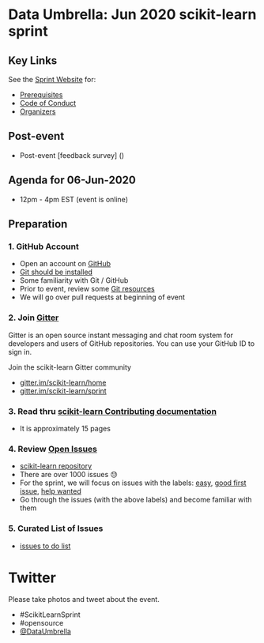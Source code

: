 # Data Umbrella: Jun 2020 scikit-learn sprint

## Key Links
See the [Sprint Website](https://sites.google.com/view/nyc-2020-scikit-sprint/home) for:  
- [Prerequisites](https://sites.google.com/view/nyc-2020-scikit-sprint/home)
- [Code of Conduct](https://www.dataumbrella.org/about/code-of-conduct)
- [Organizers](https://sites.google.com/view/nyc-2020-scikit-sprint/organizers)

## Post-event
- Post-event [feedback survey] ()

## Agenda for 06-Jun-2020
- 12pm - 4pm EST (event is online)

## Preparation

### 1.  GitHub Account
- Open an account on [GitHub](https://github.com/)
- [Git should be installed](https://git-scm.com/book/en/v2/Getting-Started-Installing-Git)
- Some familiarity with Git / GitHub 
- Prior to event, review some [Git resources](https://github.com/reshamas/git-intro-workshop/blob/master/extra_resources/resource_git_tutorials.md) 
- We will go over pull requests at beginning of event

### 2.  Join [Gitter](https://gitter.im)
Gitter is an open source instant messaging and chat room system for developers and users of GitHub repositories.  You can use your GitHub ID to sign in. 

Join the scikit-learn Gitter community
* [gitter.im/scikit-learn/home](https://gitter.im/scikit-learn/home)
* [gitter.im/scikit-learn/sprint](https://gitter.im/scikit-learn/sprint)

### 3.  Read thru [scikit-learn Contributing documentation](http://scikit-learn.org/stable/developers/contributing.html)
* It is approximately 15 pages

### 4.  Review [Open Issues](https://github.com/scikit-learn/scikit-learn/issues) 
* [scikit-learn repository](https://github.com/scikit-learn/scikit-learn)
* There are over 1000 issues :sweat:
* For the sprint, we will focus on issues with the labels: [easy](https://github.com/scikit-learn/scikit-learn/issues?q=is%3Aissue+is%3Aopen+label%3AEasy), [good first issue](https://github.com/scikit-learn/scikit-learn/issues?q=is%3Aissue+is%3Aopen+label%3A"good+first+issue"), [help wanted](https://github.com/scikit-learn/scikit-learn/issues?q=is%3Aissue+is%3Aopen+label%3A"help+wanted")
* Go through the issues (with the above labels) and become familiar with them 

### 5.  Curated List of Issues
- [issues to do list](https://github.com/data-umbrella/2020-sklearn-sprint/projects/1)


# Twitter
Please take photos and tweet about the event.
- #ScikitLearnSprint
- #opensource
- [@DataUmbrella](https://twitter.com/DataUmbrella)



